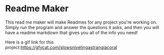 # Readme Maker

This read me maker will make Readmes for any project you're working on. Simply run the program and answer the questions it asks, and then you will have a readme markdown that gives you all of the info you need!



Here is a gif link for this project:https://gfycat.com/slowsnivelingastrangiacoral
